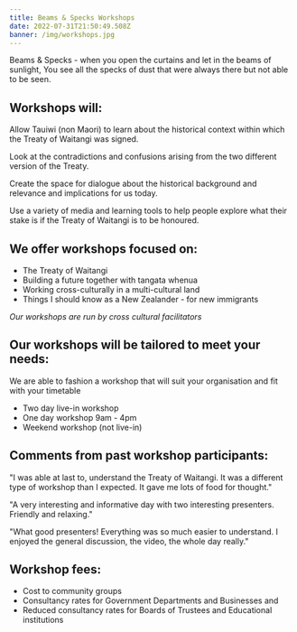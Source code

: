 ```yaml
---
title: Beams & Specks Workshops
date: 2022-07-31T21:50:49.508Z
banner: /img/workshops.jpg
---
```

Beams & Specks - when you open the curtains and let in the beams of sunlight, You see all the specks of dust that were always there but not able to be seen.

## Workshops will:

Allow Tauiwi (non Maori) to learn about the historical context within which the Treaty of Waitangi was signed.

Look at the contradictions and confusions arising from the two different version of the Treaty.

Create the space for dialogue about the historical background and relevance and implications for us today.

Use a variety of media and learning tools to help people explore what their stake is if the Treaty of Waitangi is to be honoured.

## We offer workshops focused on:

* The Treaty of Waitangi
* Building a future together with tangata whenua
* Working cross-culturally in a multi-cultural land
* Things I should know as a New Zealander - for new immigrants

*Our workshops are run by cross cultural facilitators*

## Our workshops will be tailored to meet your needs:

We are able to fashion a workshop that will suit your organisation and fit with your timetable

* Two day live-in workshop
* One day workshop 9am - 4pm
* Weekend workshop (not live-in)

## Comments from past workshop participants:

"I was able at last to, understand the Treaty of Waitangi. It was a different type of workshop than I expected. It gave me lots of food for thought."

"A very interesting and informative day with two interesting presenters. Friendly and relaxing."

"What good presenters! Everything was so much easier to understand. I enjoyed the general discussion, the video, the whole day really."

## Workshop fees:

* Cost to community groups
* Consultancy rates for Government Departments and Businesses and
* Reduced consultancy rates for Boards of Trustees and Educational institutions